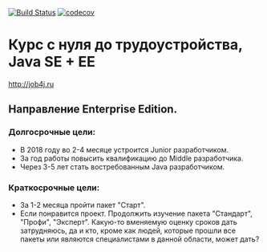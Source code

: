 [![Build Status](https://travis-ci.org/StanislavEsin/estanislav.svg?branch=master)](https://travis-ci.org/StanislavEsin/estanislav)
[![codecov](https://codecov.io/gh/StanislavEsin/estanislav/branch/master/graph/badge.svg)](https://codecov.io/gh/StanislavEsin/estanislav)

# Курс с нуля до трудоустройства, Java SE + EE
http://job4j.ru

## Направление Enterprise Edition.

### Долгосрочные цели: 
* В 2018 году во 2-4 месяце устроится Junior разработчиком. 
* За год работы повысить квалификацию до Middle разработчика.
* Через 3-5 лет стать востребованным Java разработчиком.

### Краткосрочные цели: 
* За 1-2 месяца пройти пакет "Старт".
* Если понравится проект. Продолжить изучение пакета "Стандарт", "Профи", "Эксперт". Какую-то вменяемую оценку сроков дать затрудняюсь, да и кто, кроме как людей, которые прошли все пакеты или являются специалистами в данной области, может дать?